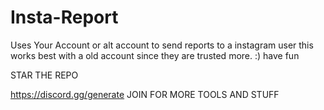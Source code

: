 # Insta-Report



Uses Your Account or alt account to send reports to a instagram user this works best with a old account since they are trusted more. :) have fun

STAR THE REPO

https://discord.gg/generate JOIN FOR MORE TOOLS AND STUFF
